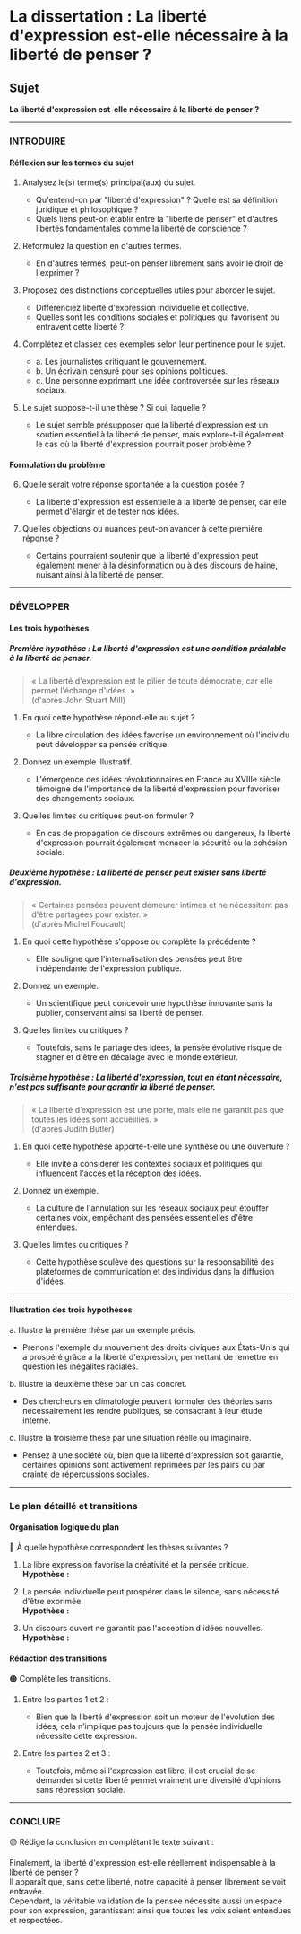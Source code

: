 # La dissertation : La liberté d'expression est-elle nécessaire à la liberté de penser ?

## Sujet
**La liberté d'expression est-elle nécessaire à la liberté de penser ?**

---

### INTRODUIRE

#### Réflexion sur les termes du sujet

1. Analysez le(s) terme(s) principal(aux) du sujet. 
   - Qu'entend-on par "liberté d'expression" ? Quelle est sa définition juridique et philosophique ?
   - Quels liens peut-on établir entre la "liberté de penser" et d'autres libertés fondamentales comme la liberté de conscience ?

2. Reformulez la question en d'autres termes. 
   - En d'autres termes, peut-on penser librement sans avoir le droit de l'exprimer ?

3. Proposez des distinctions conceptuelles utiles pour aborder le sujet. 
   - Différenciez liberté d'expression individuelle et collective. 
   - Quelles sont les conditions sociales et politiques qui favorisent ou entravent cette liberté ?

4. Complétez et classez ces exemples selon leur pertinence pour le sujet. 
   - a. Les journalistes critiquant le gouvernement.
   - b. Un écrivain censuré pour ses opinions politiques.
   - c. Une personne exprimant une idée controversée sur les réseaux sociaux.

5. Le sujet suppose-t-il une thèse ? Si oui, laquelle ?
   - Le sujet semble présupposer que la liberté d'expression est un soutien essentiel à la liberté de penser, mais explore-t-il également le cas où la liberté d'expression pourrait poser problème ?

#### Formulation du problème

6. Quelle serait votre réponse spontanée à la question posée ? 
   - La liberté d'expression est essentielle à la liberté de penser, car elle permet d'élargir et de tester nos idées.

7. Quelles objections ou nuances peut-on avancer à cette première réponse ? 
   - Certains pourraient soutenir que la liberté d'expression peut également mener à la désinformation ou à des discours de haine, nuisant ainsi à la liberté de penser.

---

### DÉVELOPPER

#### Les trois hypothèses

##### Première hypothèse : La liberté d'expression est une condition préalable à la liberté de penser.

> « La liberté d'expression est le pilier de toute démocratie, car elle permet l'échange d'idées. »  
> (d'après John Stuart Mill)

1. En quoi cette hypothèse répond-elle au sujet ? 
   - La libre circulation des idées favorise un environnement où l'individu peut développer sa pensée critique.

2. Donnez un exemple illustratif. 
   - L'émergence des idées révolutionnaires en France au XVIIIe siècle témoigne de l'importance de la liberté d'expression pour favoriser des changements sociaux.

3. Quelles limites ou critiques peut-on formuler ? 
   - En cas de propagation de discours extrêmes ou dangereux, la liberté d'expression pourrait également menacer la sécurité ou la cohésion sociale.

##### Deuxième hypothèse : La liberté de penser peut exister sans liberté d'expression.

> « Certaines pensées peuvent demeurer intimes et ne nécessitent pas d'être partagées pour exister. »  
> (d'après Michel Foucault)

1. En quoi cette hypothèse s'oppose ou complète la précédente ? 
   - Elle souligne que l'internalisation des pensées peut être indépendante de l'expression publique.

2. Donnez un exemple. 
   - Un scientifique peut concevoir une hypothèse innovante sans la publier, conservant ainsi sa liberté de penser.

3. Quelles limites ou critiques ? 
   - Toutefois, sans le partage des idées, la pensée évolutive risque de stagner et d'être en décalage avec le monde extérieur.

##### Troisième hypothèse : La liberté d'expression, tout en étant nécessaire, n'est pas suffisante pour garantir la liberté de penser.

> « La liberté d’expression est une porte, mais elle ne garantit pas que toutes les idées sont accueillies. »  
> (d'après Judith Butler)

1. En quoi cette hypothèse apporte-t-elle une synthèse ou une ouverture ? 
   - Elle invite à considérer les contextes sociaux et politiques qui influencent l'accès et la réception des idées.

2. Donnez un exemple. 
   - La culture de l'annulation sur les réseaux sociaux peut étouffer certaines voix, empêchant des pensées essentielles d'être entendues.

3. Quelles limites ou critiques ? 
   - Cette hypothèse soulève des questions sur la responsabilité des plateformes de communication et des individus dans la diffusion d'idées.

---

#### Illustration des trois hypothèses

a. Illustre la première thèse par un exemple précis. 
   - Prenons l'exemple du mouvement des droits civiques aux États-Unis qui a prospéré grâce à la liberté d'expression, permettant de remettre en question les inégalités raciales.

b. Illustre la deuxième thèse par un cas concret. 
   - Des chercheurs en climatologie peuvent formuler des théories sans nécessairement les rendre publiques, se consacrant à leur étude interne.

c. Illustre la troisième thèse par une situation réelle ou imaginaire. 
   - Pensez à une société où, bien que la liberté d'expression soit garantie, certaines opinions sont activement réprimées par les pairs ou par crainte de répercussions sociales.

---

### Le plan détaillé et transitions

#### Organisation logique du plan

🔴 À quelle hypothèse correspondent les thèses suivantes ?

1. La libre expression favorise la créativité et la pensée critique.  
   **Hypothèse :** 

2. La pensée individuelle peut prospérer dans le silence, sans nécessité d'être exprimée.  
   **Hypothèse :** 

3. Un discours ouvert ne garantit pas l'acception d'idées nouvelles.  
   **Hypothèse :** 

#### Rédaction des transitions

🟠 Complète les transitions.

1. Entre les parties 1 et 2 :  
   - Bien que la liberté d'expression soit un moteur de l'évolution des idées, cela n’implique pas toujours que la pensée individuelle nécessite cette expression.

2. Entre les parties 2 et 3 :  
   - Toutefois, même si l'expression est libre, il est crucial de se demander si cette liberté permet vraiment une diversité d’opinions sans répression sociale.

---

### CONCLURE

🟡 Rédige la conclusion en complétant le texte suivant :

Finalement, la liberté d'expression est-elle réellement indispensable à la liberté de penser ?  
Il apparaît que, sans cette liberté, notre capacité à penser librement se voit entravée.  
Cependant, la véritable validation de la pensée nécessite aussi un espace pour son expression, garantissant ainsi que toutes les voix soient entendues et respectées.
